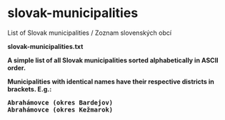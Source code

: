 # slovak-municipalities
List of Slovak municipalities / Zoznam slovenských obcí


<b>slovak-municipalities.txt<b>

A simple list of all Slovak municipalities sorted alphabetically in ASCII order. 

Municipalities with identical names have their respective districts in brackets. E.g.:
<pre>Abrahámovce (okres Bardejov)
Abrahámovce (okres Kežmarok)</pre>
